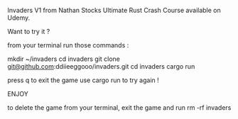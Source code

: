 Invaders V1 from Nathan Stocks Ultimate Rust Crash Course available on Udemy.

Want to try it ?

from your terminal run those commands :

mkdir ~/invaders
cd invaders
git clone git@github.com:ddiieeggooo/invaders.git
cd invaders
cargo run


press q to exit the game
use cargo run to try again !

ENJOY

to delete the game from your terminal, exit the game and run
rm -rf invaders

